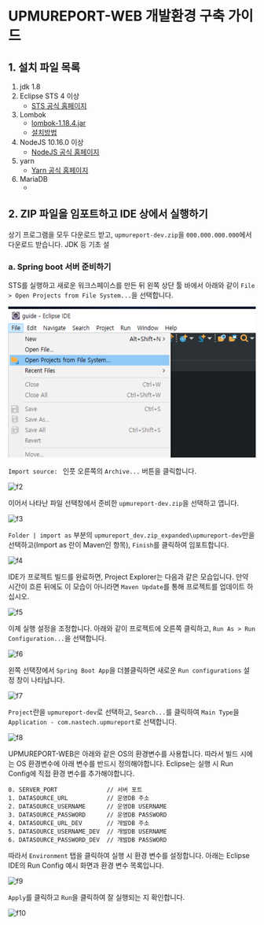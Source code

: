 # UPMUREPORT-WEB 개발환경 구축 가이드

## 1. 설치 파일 목록

1. jdk 1.8
1. Eclipse STS 4 이상
    - [STS 공식 홈페이지](https://spring.io/tools)
1. Lombok
    - [lombok-1.18.4.jar](https://search.maven.org/remotecontent?filepath=org/projectlombok/lombok/1.18.4/lombok-1.18.4.jar)
    - [설치방법](https://www.baeldung.com/lombok-ide)
1. NodeJS 10.16.0 이상
    - [NodeJS 공식 홈페이지](https://nodejs.org/en/)
1. yarn
    - [Yarn 공식 홈페이지](https://yarnpkg.com/lang/en/)
1. MariaDB 
    - []()


## 2. ZIP 파일을 임포트하고 IDE 상에서 실행하기

상기 프로그램을 모두 다운로드 받고, ```upmureport-dev.zip```을 ```000.000.000.000```에서 다운로드 받습니다. JDK 등 기초 설

### a. Spring boot 서버 준비하기

STS를 실행하고 새로운 워크스페이스를 만든 뒤 왼쪽 상단 툴 바에서 아래와 같이 ```File > Open Projects from File System...```을 선택합니다.

![f1](./docs/images/env_settings/f1.png)

```Import source: ``` 인풋 오른쪽의 ```Archive...``` 버튼을 클릭합니다.

![f2](./docs/images/env_settings/f2.png)

이어서 나타난 파일 선택창에서 준비한 ```upmureport-dev.zip```을 선택하고 엽니다.

![f3](./docs/images/env_settings/f3.png)

```Folder | import as``` 부분의 ```upmureport_dev.zip_expanded\upmureport-dev```만을 선택하고(Import as 란이 Maven인 항목), ```Finish```를 클릭하여 임포트합니다.

![f4](./docs/images/env_settings/f4.png)

IDE가 프로젝트 빌드를 완료하면, Project Explorer는 다음과 같은 모습입니다. 만약 시간이 흐른 뒤에도 이 모습이 아니라면 ```Maven Update```를 통해 프로젝트를 업데이트 하십시오.

![f5](./docs/images/env_settings/f5.png)

이제 실행 설정을 조정합니다. 아래와 같이 프로젝트에 오른쪽 클릭하고, ```Run As > Run Configuration...```을 선택합니다.

![f6](./docs/images/env_settings/f6.png)

왼쪽 선택장에서 ```Spring Boot App```을 더블클릭하면 새로운 ```Run configurations``` 설정 창이 나타납니다.

![f7](./docs/images/env_settings/f7.png)

```Project```란을 ```upmureport-dev```로 선택하고, ```Search...```를 클릭하여 ```Main Type```을 ```Application - com.nastech.upmureport```로 선택합니다.

![f8](./docs/images/env_settings/f8.png)

UPMUREPORT-WEB은 아래와 같은 OS의 환경변수를 사용합니다. 따라서 빌드 시에는 OS 환경변수에 아래 변수를 반드시 정의해야합니다. Eclipse는 실행 시 Run Config에 직접 환경 변수를 추가해야합니다. 


    0. SERVER_PORT              // 서버 포트
    1. DATASOURCE_URL           // 운영DB 주소
    2. DATASOURCE_USERNAME      // 운영DB USERNAME
    3. DATASOURCE_PASSWORD      // 운영DB PASSWORD
    4. DATASOURCE_URL_DEV       // 개발DB 주소
    5. DATASOURCE_USERNAME_DEV  // 개발DB USERNAME
    6. DATASOURCE_PASSWORD_DEV  // 개발DB PASSWORD

따라서  ```Environment``` 탭을 클릭하여 실행 시 환경 변수를 설정합니다. 아래는 Eclipse IDE의 Run Config 예시 화면과 환경 변수 목록입니다.

![f9](./docs/images/env_settings/f9.png)

```Apply```를 클릭하고 ```Run```을 클릭하여 잘 실행되는 지 확인합니다.

![f10](./docs/images/env_settings/f10.png)